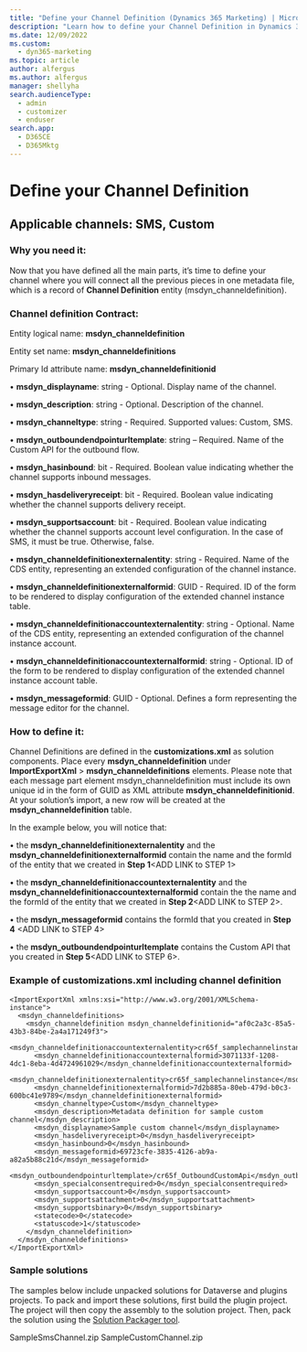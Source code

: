 ```yaml
---
title: "Define your Channel Definition (Dynamics 365 Marketing) | Microsoft Docs"
description: "Learn how to define your Channel Definition in Dynamics 365 Marketing."
ms.date: 12/09/2022
ms.custom: 
  - dyn365-marketing
ms.topic: article
author: alfergus
ms.author: alfergus
manager: shellyha
search.audienceType: 
  - admin
  - customizer
  - enduser
search.app: 
  - D365CE
  - D365Mktg
---
```

# Define your Channel Definition

## Applicable channels: SMS, Custom

### Why you need it:

Now that you have defined all the main parts, it’s time to define your channel where you will connect all the previous pieces in one metadata file, which is a record of **Channel Definition** entity (msdyn_channeldefinition).

### Channel definition Contract:

Entity logical name: **msdyn_channeldefinition**

Entity set name: **msdyn_channeldefinitions**

Primary Id attribute name: **msdyn_channeldefinitionid**

• **msdyn_displayname**: string - Optional. Display name of the channel.

• **msdyn_description**: string - Optional. Description of the channel.

• **msdyn_channeltype**: string - Required.  Supported values: Custom, SMS.

• **msdyn_outboundendpointurltemplate**: string – Required.  Name of the Custom API for the outbound flow. 
  
• **msdyn_hasinbound**: bit - Required. Boolean value indicating whether the channel supports inbound messages.

• **msdyn_hasdeliveryreceipt**: bit - Required. Boolean value indicating whether the channel supports delivery receipt.

• **msdyn_supportsaccount**: bit - Required. Boolean value indicating whether the channel supports account level configuration. In the case of SMS, it must be true. Otherwise, false.   

• **msdyn_channeldefinitionexternalentity**: string - Required. Name of the CDS entity, representing an extended configuration of the channel instance.

• **msdyn_channeldefinitionexternalformid**: GUID - Required. ID of the form to be rendered to display configuration of the extended channel instance table.

• **msdyn_channeldefinitionaccountexternalentity**: string - Optional. Name of the CDS entity, representing an extended configuration of the channel instance account.

• **msdyn_channeldefinitionaccountexternalformid**: string - Optional. ID of the form to be rendered to display configuration of the extended channel instance account table.

• **msdyn_messageformid**: GUID - Optional. Defines a form representing the message editor for the channel.

### How to define it:

Channel Definitions are defined in the **customizations.xml** as solution components. Place every **msdyn_channeldefinition** under **ImportExportXml** > **msdyn_channeldefinitions** elements. Please note that each message part element msdyn_channeldefinition must include its own unique id in the form of GUID as XML attribute **msdyn_channeldefinitionid**. At your solution’s import, a new row will be created at the **msdyn_channeldefinition** table.

In the example below, you will notice that:

• the **msdyn_channeldefinitionexternalentity** and the **msdyn_channeldefinitionexternalformid** contain the name and the formId of the entity that we created in **Step 1**<ADD LINK to STEP 1>

• the **msdyn_channeldefinitionaccountexternalentity** and the **msdyn_channeldefinitionaccountexternalformid** contain the the name and the formId of the entity that we created in **Step 2**<ADD LINK to STEP 2>.

• the **msdyn_messageformid** contains the formId that you created in **Step 4** <ADD LINK to STEP 4>

• the **msdyn_outboundendpointurltemplate** contains the Custom API that you created in **Step 5**<ADD LINK to STEP 6>.

### Example of customizations.xml including channel definition

```
<ImportExportXml xmlns:xsi="http://www.w3.org/2001/XMLSchema-instance">
  <msdyn_channeldefinitions>
    <msdyn_channeldefinition msdyn_channeldefinitionid="af0c2a3c-85a5-43b3-84be-2a4a171249f3">
      <msdyn_channeldefinitionaccountexternalentity>cr65f_samplechannelinstanceaccount</msdyn_channeldefinitionaccountexternalentity>
      <msdyn_channeldefinitionaccountexternalformid>3071133f-1208-4dc1-8eba-4d4724961029</msdyn_channeldefinitionaccountexternalformid>
      <msdyn_channeldefinitionexternalentity>cr65f_samplechannelinstance</msdyn_channeldefinitionexternalentity>
      <msdyn_channeldefinitionexternalformid>7d2b885a-80eb-479d-b0c3-600bc41e9789</msdyn_channeldefinitionexternalformid>
      <msdyn_channeltype>Custom</msdyn_channeltype>
      <msdyn_description>Metadata definition for sample custom channel</msdyn_description>
      <msdyn_displayname>Sample custom channel</msdyn_displayname>
      <msdyn_hasdeliveryreceipt>0</msdyn_hasdeliveryreceipt>
      <msdyn_hasinbound>0</msdyn_hasinbound>
      <msdyn_messageformid>69723cfe-3835-4126-ab9a-a82a5b88c21d</msdyn_messageformid>
      <msdyn_outboundendpointurltemplate>/cr65f_OutboundCustomApi</msdyn_outboundendpointurltemplate>
      <msdyn_specialconsentrequired>0</msdyn_specialconsentrequired>
      <msdyn_supportsaccount>0</msdyn_supportsaccount>
      <msdyn_supportsattachment>0</msdyn_supportsattachment>
      <msdyn_supportsbinary>0</msdyn_supportsbinary>
      <statecode>0</statecode>
      <statuscode>1</statuscode>
    </msdyn_channeldefinition>
  </msdyn_channeldefinitions>
</ImportExportXml>
```

### Sample solutions

The samples below include unpacked solutions for Dataverse and plugins projects.
To pack and import these solutions, first build the plugin project. The project will then copy the assembly to the solution project. Then, pack the solution using the [Solution Packager tool](/learn.microsoft.com/power-platform/alm/solution-packager-tool).

SampleSmsChannel.zip
SampleCustomChannel.zip
